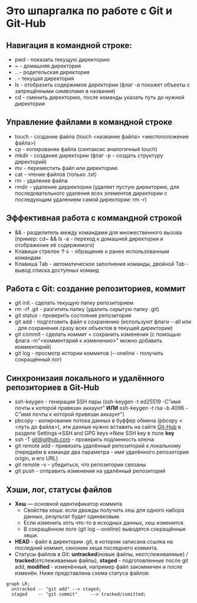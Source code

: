 # Это шпаргалка по работе с Git и Git-Hub


## Навигация в командной строке: 
* pwd - показать текущую директорию
* ~ - домашняя директория
* .. - родительская директория
* . - текущая директория
* ls - отобразить содержимое директории (флаг -a покажет объекты с запрещёнными символами в названии)
* cd - сменить директорию, после команды указать путь до нужной директории

## Управление файлами в командной строке
* touch - создание файла (touch <название файла> <местоположение файла>)
* cp - копирование файла (синтаксис аналогичный touch)
* mkdir - создание директории (флаг -p - создать структуру директорий)
* mv - переместить файл или директорию
* cat - чтение файлов (только .txt)
* rm - удаление файла 
* rmdir - удаление дирректории (удаляет пустую директорию, для последовательного удаления всех элементов директории с последующим удалением самой директории: rm -r)


## Эффективная работа с коммандной строкой
* && - разделитель между командами для множественного вызова (пример: cd~ && ls -a - переход к домашней директории и отображение её содержимого)
* Клавиши стрелок ↑↓ - обращение к ранее использованным командам
* Клавиша Tab - автоматическое заполнение команды, двойной Tab - вывод списка доступных команд

## Работа с Git: создание репозиториев, коммит 
* git init - сделать текущую папку репозиторием
* rm -rf .git - разгитить папку (удалить скрытую папку .git)
* git status - проверить состояние репозитория
* git add - подготовить файл к сохранению (используют флаги --all или . для сохранения сразу всех объектов в текущей директории)
* git commit - сделать коммит = сохранить изменения (с помощью флага -m"<комментарий к изменению>" можно добавить комментарий)
* git log - просмотр истории коммитов (--oneline - получить сокращённый лог)
 
## Синхронизаия локального и удалённого репозиториев в Git-Hub
* ssh-keygen - генерация SSH пары (ssh-keygen -t ed25519 -C"имя почты к которой привязан аккаунт" **ИЛИ** ssh-keygen -t rsa -b 4096 -C"имя почты к которой привязан аккаунт")
* pbcopy - копирование потока данных в буффер обмена (pbcopy < <путь до файла>), эти данные нужно вставить на сайте [Git-Hub](https://github.com "Сайт Git-Hub") в разделе Settings->SSH and GPG keys->New SSH key в поле **key**
* ssh -T git@github.com - проверить подлинность ключа
* git remote add - привязать удалённый репозиторий к локальному (передаём в команде два параметра - имя удалённого репозитория origin, и его URL)
* git remote -v - убедиться, что репозитории связаны
* git push - отправить изменения на удалённый репозиторий

## Хэши, лог, статусы файлов
* __Хеш__ — основной идентификатор коммита 
    * Свойства хеша: если дважды получить хеш для одного набора данных, результат будет одинаковым.
    * Если изменить хоть что-то в исходных данных, хеш изменится.
    * В сокращённом логе (git log --oneline) выводятся сокращённые хеши.
* __HEAD__ - файл в директории .git, в котором записана ссылка на последний коммит, синоним хеша последнего коммита. 
* Статусы файлов в Git: __untracked__(новые файлы, неотслеживаемые) / __tracked__(отслеживаемые файлы), __staged__ - подготовленные после git add, __modified__ - изменённый, например файл закоммичен и после изменён. Ниже представлена схема статуса файлов: 


```mermaid
graph LR;
  untracked -- "git add" --> staged;
  staged    -- "git commit"     --> tracked/comitted;
``` 
